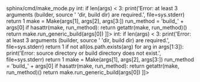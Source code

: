 <change>
<file change-number-for-this-file="1">sphinx/cmd/make_mode.py</file>
<original line-count="7" no-ellipsis="true"><![CDATA[
def run_make_mode(args: List[str]) -> int:
    if len(args) < 3:
        print('Error: at least 3 arguments (builder, source '
              'dir, build dir) are required.', file=sys.stderr)
        return 1
    make = Make(args[1], args[2], args[3:])
    run_method = 'build_' + args[0]
    if hasattr(make, run_method):
        return getattr(make, run_method)()
    return make.run_generic_build(args[0])
]]></original>
<modified no-ellipsis="true"><![CDATA[
def run_make_mode(args: List[str]) -> int:
    if len(args) < 3:
        print('Error: at least 3 arguments (builder, source '
              'dir, build dir) are required.', file=sys.stderr)
        return 1
    if not all(os.path.exists(arg) for arg in args[1:3]):
        print('Error: source directory or build directory does not exist.', file=sys.stderr)
        return 1
    make = Make(args[1], args[2], args[3:])
    run_method = 'build_' + args[0]
    if hasattr(make, run_method):
        return getattr(make, run_method)()
    return make.run_generic_build(args[0])
]]></modified>
</change>